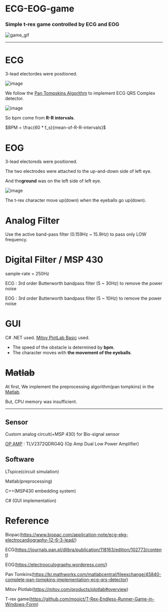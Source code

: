 # ECG-EOG-game
### Simple t-rex game controlled by ECG and EOG

![game_gif](https://user-images.githubusercontent.com/75467530/230481366-1f627547-fa07-401d-8bc6-11f224a45bc2.gif)


---

# ECG
3-lead electordes were positioned.

![image](https://user-images.githubusercontent.com/75467530/230487219-329eb660-5787-4676-b231-54ddaafa5577.png)


We follow the [Pan Tompskins Algorithm](https://kr.mathworks.com/matlabcentral/fileexchange/45840-complete-pan-tompkins-implementation-ecg-qrs-detector) to implement ECG QRS Complex detector.

![image](https://user-images.githubusercontent.com/75467530/230486414-8376a7cc-0ec9-4d30-a91b-a0c71a95dc11.png)


So bpm come from **R-R intervals**.

$BPM = \frac{60 * f_s}{mean-of-R-R-intervals}$


# EOG
3-lead electoreds were positioned.

The two electrodes were attached to the up-and-down side of left eye.

And the**ground** was on the left side of left eye.

![image](https://user-images.githubusercontent.com/75467530/230487631-4650bf8f-226b-46e6-b07d-32f2b1afad93.png)

The t-rex character move up(down) when the eyeballs go up(down).

# Analog Filter

Use the active band-pass filter (0.159Hz ~ 15.9Hz) to pass only LOW frequency.

# Digital Filter / MSP 430

sample-rate = 250Hz

ECG : 3rd order Butterworth bandpass filter (5 ~ 30Hz) to remove the power noise

EOG : 3rd order Butterworth bandpass filter (5 ~ 10Hz) to remove the power noise

# GUI
C# .NET used.
[Mitov PlotLab Basic](https://mitov.com/products/plotlab#overview) used.
- The speed of the obstacle is determined by **bpm**.
- The character moves with **the movement of the eyeballs**.

# ~~Matlab~~

At first, We implement the preprocessing algorithm(pan tompkins) in the [Matlab](https://kr.mathworks.com/?s_tid=gn_logo).

But, CPU memory was insufficient.

--- 

## Sensor
Custom analog circuit(+MSP 430) for Bio-signal sensor

[OP AMP](https://www.devicemart.co.kr/goods/view?no=14624166) : TLV2372QDRG4Q (Op Amp Dual Low Power Amplifier)

## Software
LTspice(circuit simulation)

Matlab(preprocessing)

C++(MSP430 embedding system)

C# (GUI implementation)

# Reference
Biopac(https://www.biopac.com/application-note/ecg-ekg-electrocardiography-12-6-3-lead/)

ECG(https://journals.pan.pl/dlibra/publication/118163/edition/102773/content)

EOG(https://electrooculography.wordpress.com/)

Pan Tomkins(https://kr.mathworks.com/matlabcentral/fileexchange/45840-complete-pan-tompkins-implementation-ecg-qrs-detector)

Mitov Plotlab(https://mitov.com/products/plotlab#overview)

T-rex game(https://github.com/mooict/T-Rex-Endless-Runner-Game-in-Windows-Form)


